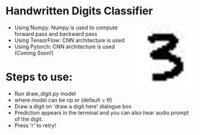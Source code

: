 # Handwritten Digits Classifier

<img src="3.jpg" width="35%" align="right" title="Handwritten Digit 3">

- Using Numpy: Numpy is used to compute forward pass and backward pass
- Using TensorFlow: CNN architecture is used
- Using Pytorch: CNN architecture is used (Coming Soon!)


# Steps to use:

- Run draw_digit.py model
- where model can be np or  (default = tf)
- Draw a digit on 'draw a digit here' dialogue box
- Prediction appears in the terminal and you can also hear audio prompt of the digit.
- Press 'r' to retry!

  
